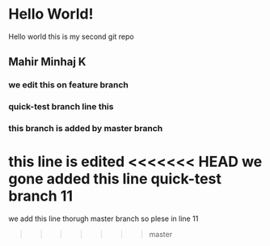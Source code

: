 # Hello World!

Hello world this is my second git repo

## Mahir Minhaj K
### we edit this on feature branch
### quick-test branch line this 
### this branch is added by master branch

 this line is edited
<<<<<<< HEAD
 we gone added this line quick-test branch 11
=======
 we add this line thorugh master branch so plese in line 11
>>>>>>> master
